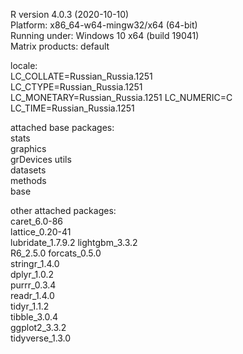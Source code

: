 R version 4.0.3 (2020-10-10)<br/>
Platform: x86_64-w64-mingw32/x64 (64-bit)<br/>
Running under: Windows 10 x64 (build 19041)<br/>
Matrix products: default<br/>

locale:<br/>
LC_COLLATE=Russian_Russia.1251  
LC_CTYPE=Russian_Russia.1251    
LC_MONETARY=Russian_Russia.1251
LC_NUMERIC=C                   
LC_TIME=Russian_Russia.1251    

attached base packages:<br/>
stats     
graphics  
grDevices 
utils     
datasets  
methods   
base     

other attached packages:<br/>
caret_6.0-86      
lattice_0.20-41   
lubridate_1.7.9.2 
lightgbm_3.3.2    
R6_2.5.0
forcats_0.5.0     
stringr_1.4.0     
dplyr_1.0.2       
purrr_0.3.4       
readr_1.4.0       
tidyr_1.1.2      
tibble_3.0.4      
ggplot2_3.3.2     
tidyverse_1.3.0 
